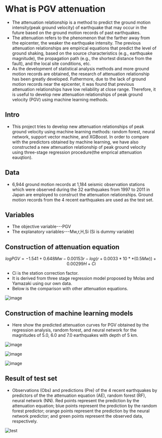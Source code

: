 # What is PGV attenuation
- The attenuation relationship is a method to predict the ground motion intensity(peak ground velocity) of earthquake that may occur in the future based on the ground motion records of past earthquakes.
- The attenuation refers to the phenomenon that the farther away from the epicenter, the weaker the earthquake intensity. The previous attenuation relationships are empirical equations that predict the level of ground shaking, based on the source characteristics (e.g., earthquake magnitude), the propagation path (e.g., the shortest distance from the fault), and the local site conditions, etc.
- As the development of statistical analysis methods and more ground motion records are obtained, the research of attenuation relationship has been greatly developed. Futhermore, due to the lack of ground motion records near the epicenter, it was found that previous attenuation relationships have low reliability at close range. Therefore, it is useful to develop new attenuation relationships of peak ground velocity (PGV) using machine learning methods.

## Intro
- This project tries to develop new attenuation relationships of peak ground velocity using machine learning methods: random forest, neural network, support vector machine, and XGBoost. In order to compare with the predictors obtained by machine learning, we have also constructed a new attenuation relationship of peak ground velocity using three-stage regression procedure(the emprical attenuation eauqtion).

## Data
- 6,944 ground motion records at 1,184 seismic observation stations which were observed during the 32 earthquakes from 1997 to 2011 in Japan are employed to construct the attenuation relationships. Ground motion records from the 4 recent earthquakes are used as the test set. 

## Variables
- The objective variable---PGV
- The explanatory variables---Mw,r,H,Si (Si is dummy variable)

## Construction of attenuation equation
$$log⁡PGV=-1.541+0.648Mw-0.00153r-log⁡(⁡r+0.0033*10**(0.5Mw))+0.00299H+Ci$$
- Ci is the station correction factor.
- It is derived from three stage regression model proposed by Molas and Yamazaki using our own data.
- Below is the comparison with other attenuation equations.

![image](https://user-images.githubusercontent.com/68838083/122856360-9fb23480-d351-11eb-9d60-27cca906cc14.png)

## Construction of machine learning models
- Here show the predicted attenuation curves for PGV obtained by the regression analysis, random forest, and neural network for the magnitudes of 5.0, 6.0 and 7.0 earthquakes with depth of 5 km.

![image](https://user-images.githubusercontent.com/68838083/122856433-c3757a80-d351-11eb-9d6c-4c869c1ee882.png)

![image](https://user-images.githubusercontent.com/68838083/122856445-c7a19800-d351-11eb-948c-ad01d5d1e5b0.png)

![image](https://user-images.githubusercontent.com/68838083/122856461-cd977900-d351-11eb-8352-b810c332e591.png)

## Result of test set
- Observations (Obs) and predictions (Pre) of the 4 recent earthquakes by predictors of the the attenuation equation (AE), random forest (RF), neural network (NN). Red points represent the prediction by the attenuation equation; blue points represent the prediction by the random forest predictor; orange points represent the prediction by the neural network predictor; and green points represent the observed data, respectively.

![test](https://user-images.githubusercontent.com/68838083/200756570-4b26cb58-34bc-4471-bed8-9a240d9e80c4.PNG)
